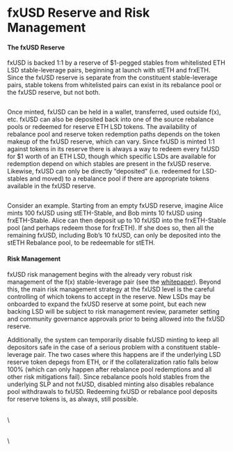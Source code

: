# fxUSD Reserve and Risk Management

#### The fxUSD Reserve

fxUSD is backed 1:1 by a reserve of $1-pegged stables from whitelisted ETH LSD stable-leverage pairs, beginning at launch with stETH and frxETH.  Since the fxUSD reserve is separate from the constituent stable-leverage pairs, stable tokens from whitelisted pairs can exist in its rebalance pool or the fxUSD reserve, but not both.

<figure><img src="https://lh7-us.googleusercontent.com/XevGO1klvlS_jL9ifJrMgLnIb2pyyXDmfmKB5tntgwyrch_MITr1IfwCjMq77V5eaygo55joiWIJm60q5q6NyszpckjbZ9S0UqFwIQFpFTnGbqMSIvZAOqgvvdBfTeSKzrH3i26fU3CaU90yaeAWilk" alt=""><figcaption></figcaption></figure>

Once minted, fxUSD can be held in a wallet, transferred, used outside f(x), etc.  fxUSD can also be deposited back into one of the source rebalance pools or redeemed for reserve ETH LSD tokens.  The availability of rebalance pool and reserve token redemption paths depends on the token makeup of the fxUSD reserve, which can vary. Since fxUSD is minted 1:1 against tokens in its reserve there is always a way to redeem every fxUSD for $1 worth of an ETH LSD, though which specific LSDs are available for redemption depend on which stables are present in the fxUSD reserve.  Likewise, fxUSD can only be directly “deposited” (i.e. redeemed for LSD-stables and moved) to a rebalance pool if there are appropriate tokens available in the fxUSD reserve.

<figure><img src="https://lh7-us.googleusercontent.com/iGOtUfOhCqoHynrNfpoTZB09iyNAvLy7DnrcPcvV1I6lnwL6mGt0p957tFOukg-8EEasbVOwXxO99YuVgdwNnUGqD-p72TQ3vFI6YhrAYu1m-Ojh6FXv7gRZTlnMqQIZuheZvCuS9-C0vLCLQaCp15U" alt=""><figcaption></figcaption></figure>

Consider an example. Starting from an empty fxUSD reserve, imagine Alice mints 100 fxUSD using stETH-Stable, and Bob mints 10 fxUSD using frxETH-Stable.  Alice can then deposit up to 10 fxUSD into the frxETH-Stable pool (and perhaps redeem those for frxETH).  If she does so, then all the remaining fxUSD, including Bob’s 10 fxUSD, can only be deposited into the stETH Rebalance pool, to be redeemable for stETH.

#### Risk Management

fxUSD risk management begins with the already very robust risk management of the f(x) stable-leverage pair (see the [whitepaper](https://github.com/AladdinDAO/aladdin-v3-contracts/blob/main/whitepapers/f\(x\)\_whitepaper\_v2.pdf)).  Beyond this, the main risk management strategy at the fxUSD level is the careful controlling of which tokens to accept in the reserve.  New LSDs may be onboarded to expand the fxUSD reserve at some point, but each new backing LSD will be subject to risk management review, parameter setting and community governance approvals prior to being allowed into the fxUSD reserve. &#x20;

Additionally, the system can temporarily disable fxUSD minting to keep all depositors safe in the case of a serious problem with a constituent stable-leverage pair.  The two cases where this happens are if the underlying LSD reserve token depegs from ETH, or if the collateralization ratio falls below 100% (which can only happen after rebalance pool redemptions and all other risk mitigations fail).  Since rebalance pools hold stables from the underlying SLP and not fxUSD, disabled minting also disables rebalance pool withdrawals to fxUSD.  Redeeming fxUSD or rebalance pool deposits for reserve tokens is, as always, still possible.

\
\


\
\
